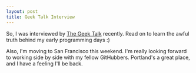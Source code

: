 ```yaml
--- 
layout: post
title: Geek Talk Interview
---
```


So, I was interviewed by [The Geek Talk](http://thegeektalk.com/interviews/rick-olson/) recently.  Read on to learn the awful truth behind my early programming days :)

Also, I'm moving to San Francisco this weekend.  I'm really looking forward to working side by side with my fellow GitHubbers.  Portland's a great place, and I have a feeling I'll be back.  